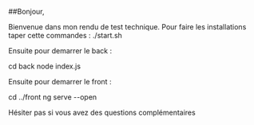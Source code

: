 ##Bonjour,

Bienvenue dans mon rendu de test technique.
Pour faire les installations taper cette commandes :
./start.sh

Ensuite pour demarrer le back :

cd back
node index.js

Ensuite pour demarrer le front :

cd ../front
ng serve --open

Hésiter pas si vous avez des questions complémentaires